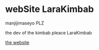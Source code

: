 # webSite LaraKimbab

manjijimaseyo PLZ

the dev of the kimbab pleace LaraKimbab

<a href="https://larakimbab.com/">the website</a>
